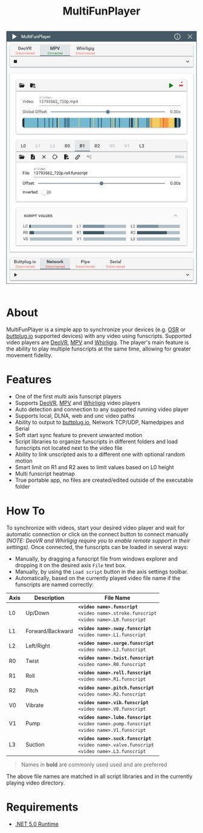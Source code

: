 <div align="center">
    <h1>MultiFunPlayer</h1>
    <br/>
    <img src="Assets/screenshot.png"/>
</div>

<br/>

# About

MultiFunPlayer is a simple app to synchronize your devices (e.g. [OSR](https://www.patreon.com/tempestvr) or [buttplug.io](https://buttplug.io) supported devices) with any video using funscripts. Supported video players are [DeoVR](https://deovr.com/), [MPV](https://mpv.io/) and [Whirligig](http://whirligig.xyz/).
The player's main feature is the ability to play multiple funscripts at the same time, allowing for greater movement fidelity.

# Features

* One of the first multi axis funscript players
* Supports [DeoVR](https://deovr.com/), [MPV](https://mpv.io/) and [Whirligig](http://whirligig.xyz/) video players
* Auto detection and connection to any supported running video player
* Supports local, DLNA, web and unc video paths
* Ability to output to [buttplug.io](https://buttplug.io), Network TCP/UDP, Namedpipes and Serial
* Soft start sync feature to prevent unwanted motion
* Script libraries to organize funscripts in different folders and load funscripts not located next to the video file
* Ability to link unscripted axis to a different one with optional random motion
* Smart limit on R1 and R2 axes to limit values based on L0 height
* Multi funscript heatmap
* True portable app, no files are created/edited outside of the executable folder

# How To

To synchronize with videos, start your desired video player and wait for automatic connection or click on the connect button to connect manually *(NOTE: DeoVR and Whirligig require you to enable remote support in their settings)*. Once connected, the funscripts can be loaded in several ways:

* Manually, by dragging a funscript file from windows explorer and dropping it on the desired axis `File` text box.
* Manually, by using the `Load script` button in the axis settings toolbar.
* Automatically, based on the currently played video file name if the funscripts are named correctly:

| Axis | Description | File Name |
|-|-|-|
| L0 | Up/Down | **`<video name>.funscript`** <br/> `<video name>.stroke.funscript` <br/> `<video name>.L0.funscript` |
| L1 | Forward/Backward | **`<video name>.sway.funscript`** <br/> `<video name>.L1.funscript` |
| L2 | Left/Right | **`<video name>.surge.funscript`** <br/> `<video name>.L2.funscript` |
| R0 | Twist | **`<video name>.twist.funscript`** <br/> `<video name>.R0.funscript` |
| R1 | Roll | **`<video name>.roll.funscript`** <br/> `<video name>.R1.funscript` |
| R2 | Pitch | **`<video name>.pitch.funscript`** <br/> `<video name>.R2.funscript` |
| V0 | Vibrate | **`<video name>.vib.funscript`** <br/> `<video name>.V0.funscript` |
| V1 | Pump | **`<video name>.lube.funscript`** <br/> `<video name>.pump.funscript` <br/> `<video name>.V1.funscript` |
| L3 | Suction | **`<video name>.suck.funscript`** <br/> `<video name>.valve.funscript` <br/> `<video name>.L3.funscript` |

> Names in **bold** are commonly used used and are preferred 

The above file names are matched in all script libraries and in the currently playing video directory.

# Requirements

* [.NET 5.0 Runtime](https://dotnet.microsoft.com/download/dotnet/current/runtime)